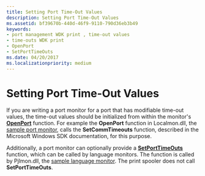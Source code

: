 ```yaml
---
title: Setting Port Time-Out Values
description: Setting Port Time-Out Values
ms.assetid: bf39670b-440d-46f9-9110-790d36eb3b49
keywords:
- port management WDK print , time-out values
- time-outs WDK print
- OpenPort
- SetPortTimeOuts
ms.date: 04/20/2017
ms.localizationpriority: medium
---
```


# Setting Port Time-Out Values





If you are writing a port monitor for a port that has modifiable time-out values, the time-out values should be initialized from within the monitor's [**OpenPort**](https://docs.microsoft.com/windows-hardware/drivers/ddi/content/winsplp/nf-winsplp-openport) function. For example the **OpenPort** function in Localmon.dll, the [sample port monitor](sample-port-monitor.md), calls the **SetCommTimeouts** function, described in the Microsoft Windows SDK documentation, for this purpose.

Additionally, a port monitor can optionally provide a [**SetPortTimeOuts**](https://docs.microsoft.com/previous-versions/ff562630(v=vs.85)) function, which can be called by language monitors. The function is called by Pjlmon.dll, the [sample language monitor](sample-language-monitor.md). The print spooler does not call **SetPortTimeOuts**.

 

 




